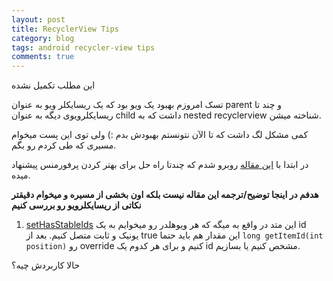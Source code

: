 ```yaml
---
layout: post
title: RecyclerView Tips
category: blog
tags: android recycler-view tips
comments: true
---
```

این مطلب تکمیل نشده
<!--break-->
تسک امروزم بهبود یک ویو بود که یک ریسایکلر ویو به عنوان
parent
و چند تا ریسایکلرویوی دیگه به عنوان 
child 
داشت که به 
nested recyclerview 
شناخته میشن.

کمی مشکل لگ داشت که تا الآن نتونستم بهبودش بدم :) ولی توی این پست میخوام مسیری که طی کردم رو بگم.

در ابتدا با 
[این مقاله][1]
روبرو شدم که چندتا راه حل برای بهتر کردن پرفورمنس پیشنهاد میده.

**هدفم در اینجا توضیح/ترجمه این مقاله نیست بلکه اون بخشی از مسیره و میخوام دقیقتر نکاتی از ریسایکلرویو رو بررسی کنیم**

1. [setHasStableIds][android-stable-id]
این متد در واقع به میگه که هر ویوهلدر رو میخوایم به یک 
id 
یونیک و ثابت متصل کنیم. بعد از 
true 
این مقدار هم باید حتما 
`long getItemId(int position)`
رو 
override 
کنیم و برای هر کدوم یک 
id 
مشخص کنیم یا بسازیم.

حالا کاربردش چیه؟










[1]:https://blog.usejournal.com/improve-recyclerview-performance-ede5cec6c5bf
[android-stable-id]: https://developer.android.com/reference/android/support/v7/widget/RecyclerView.Adapter#sethasstableids
[android-item-id]: https://developer.android.com/reference/android/support/v7/widget/RecyclerView.Adapter#getitemid